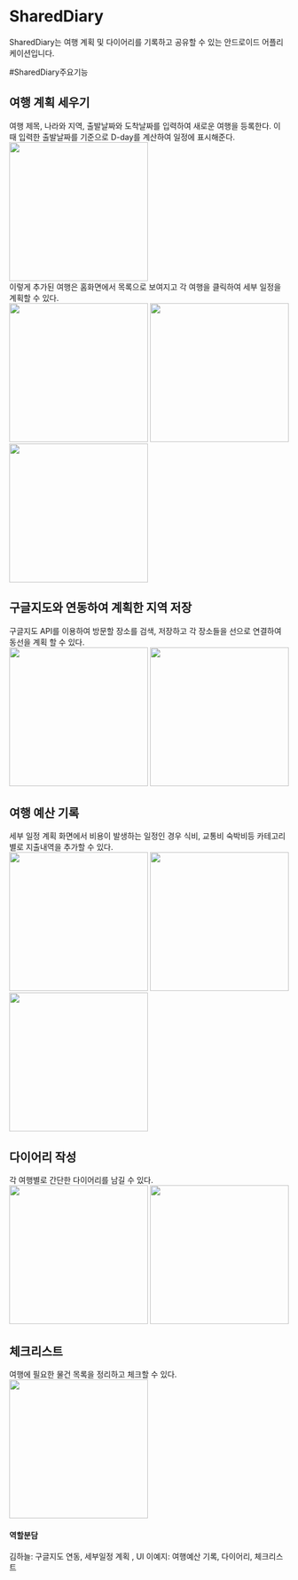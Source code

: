 # SharedDiary
SharedDiary는 여행 계획 및 다이어리를 기록하고 공유할 수 있는 안드로이드 어플리케이션입니다.

#SharedDiary주요기능

## 여행 계획 세우기
여행 제목, 나라와 지역, 출발날짜와 도착날짜를 입력하여 새로운 여행을 등록한다. 이 때 입력한 출발날짜를 기준으로 D-day를 계산하여 일정에 표시해준다.
<br>
<img src="/image/travel1.png" width="250px" heigth="510px">
<br>
이렇게 추가된 여행은 홈화면에서 목록으로 보여지고 각 여행을 클릭하여 세부 일정을 계획할 수 있다.
<br>
<img src="/image/home.png" width="250px" heigth="510px">
<img src="/image/travel2.png" width="250px" heigth="510px">
<img src="/image/travel3.png" width="250px" heigth="510px">


## 구글지도와 연동하여 계획한 지역 저장
구글지도 API를 이용하여 방문할 장소를 검색, 저장하고 각 장소들을 선으로 연결하여 동선을 계획 할 수 있다.
<br>
<img src="/image/map1.png" width="250px" heigth="510px">
<img src="/image/map2.png" width="250px" heigth="510px">


## 여행 예산 기록
세부 일정 계획 화면에서 비용이 발생하는 일정인 경우 식비, 교통비 숙박비등 카테고리별로 지출내역을 추가할 수 있다.
<br>
<img src="/image/travel3.png" width="250px" heigth="510px">
<img src="/image/cost1.png" width="250px" heigth="510px">
<img src="/image/cost2.png" width="250px" heigth="510px">


## 다이어리 작성
각 여행별로 간단한 다이어리를 남길 수 있다.
<br>
<img src="/image/diary1.png" width="250px" heigth="510px">
<img src="/image/diary2.png" width="250px" heigth="510px">


## 체크리스트
여행에 필요한 물건 목록을 정리하고 체크할 수 있다.
<br>
<img src="/image/check.png" width="250px" heigth="510px">

#### 역할분담
김하늘: 구글지도 연동, 세부일정 계획 , UI
이예지: 여행예산 기록, 다이어리, 체크리스트
